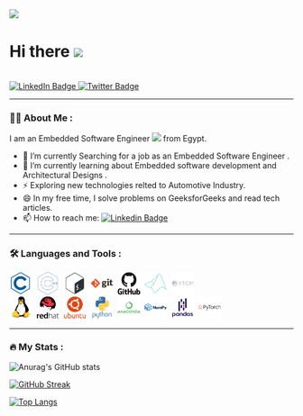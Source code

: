 <div id="header" align="left">
  <img src="https://media.giphy.com/media/jdPMeyv9rn0hZHh8n9/giphy.gif" width="150"/>
  <h1>
  Hi there
  <img src="https://media.giphy.com/media/hvRJCLFzcasrR4ia7z/giphy.gif" width="30px"/>
</h1>

</div>

<div id="header" align="left">
  <img src="https://komarev.com/ghpvc/?username=Abdo8Osama&style=flat-square&color=blue" alt=""/>
</div>

<div id="badges">
  <a href=" www.linkedin.com/in/abdulrahman-osama-5b1928121">
    <img src="https://img.shields.io/badge/LinkedIn-blue?style=for-the-badge&logo=linkedin&logoColor=white" alt="LinkedIn Badge"/>
  </a>
   <a href="https://twitter.com/AbdoOsama301">
    <img src="https://img.shields.io/badge/Twitter-white?style=for-the-badge&logo=twitter&logoColor=blue" alt="Twitter Badge"/>
  </a>
</div>

---

### :man_technologist: About Me :
 I am an Embedded Software Engineer <img src="https://media.giphy.com/media/lP8xu5t2DLGG045H8F/giphy.gif" width="30"> from Egypt.


- 🔭 I’m currently Searching for a job as an Embedded Software Engineer .
- 🌱 I’m currently learning about Embedded software development and Architectural Designs .
- ⚡ Exploring new technologies relted to Automotive Industry.
- 😄 In my free time, I solve problems on GeeksforGeeks and read tech articles.
- 📫 How to reach me: [![Linkedin Badge](https://img.shields.io/badge/-Abdo_osama-blue?style=flat&logo=Linkedin&logoColor=white)]( www.linkedin.com/in/abdulrahman-osama-5b1928121)

---

### :hammer_and_wrench: Languages and Tools :
<div>
  <img src="https://github.com/devicons/devicon/blob/master/icons/c/c-line.svg" title="C" alt="C" width="40" height="40"/>&nbsp;
  <img src="https://github.com/devicons/devicon/blob/master/icons/cplusplus/cplusplus-line.svg" title="C++" alt="C++" width="40" height="40"/>&nbsp;
  <img src="https://github.com/devicons/devicon/blob/master/icons/bash/bash-original.svg" title="bash" alt="bash" width="40" height="40"/>&nbsp;
  <img src="https://github.com/devicons/devicon/blob/master/icons/git/git-original-wordmark.svg" title="git" alt="git" width="40" height="40"/>&nbsp;
  <img src="https://github.com/devicons/devicon/blob/master/icons/github/github-original-wordmark.svg" title="github" alt="github" width="40" height="40"/>&nbsp;
  <img src="https://github.com/devicons/devicon/blob/master/icons/matlab/matlab-line.svg" title="matlab" alt="matlab" width="40" height="40"/>&nbsp;
   <img src="https://github.com/devicons/devicon/blob/master/icons/atom/atom-original-wordmark.svg" title="atom" alt="atom" width="40" height="40"/>&nbsp;
</div>

<div>
  <img src="https://github.com/devicons/devicon/blob/master/icons/linux/linux-original.svg" title="linux" alt="linux" width="40" height="40"/>&nbsp;
  <img src="https://github.com/devicons/devicon/blob/master/icons/redhat/redhat-original-wordmark.svg" title="redhat" alt="redhat" width="40" height="40"/>&nbsp;
  <img src="https://github.com/devicons/devicon/blob/master/icons/ubuntu/ubuntu-plain-wordmark.svg" title="ubuntu" alt="ubuntu" width="40" height="40"/>&nbsp;
  <img src="https://github.com/devicons/devicon/blob/master/icons/python/python-original-wordmark.svg" title="python" alt="python" width="40" height="40"/>&nbsp;
  <img src="https://github.com/devicons/devicon/blob/master/icons/anaconda/anaconda-original-wordmark.svg" title="anaconda" alt="anaconda" width="40" height="40"/>&nbsp;
  <img src="https://github.com/devicons/devicon/blob/master/icons/numpy/numpy-original-wordmark.svg" title="numpy" alt="numpy" width="40" height="40"/>&nbsp;
  <img src="https://github.com/devicons/devicon/blob/master/icons/pandas/pandas-original-wordmark.svg" title="pandas" alt="pandas" width="40" height="40"/>&nbsp;
  <img src="https://github.com/devicons/devicon/blob/master/icons/pytorch/pytorch-original-wordmark.svg" title="pytorch" alt="pytorch" width="40" height="40"/>&nbsp;
</div>

---

### :fire: My Stats :
![Anurag's GitHub stats](https://github-readme-stats.vercel.app/api?username=Abdo8Osama&show_icons=true&theme=radical)


[![GitHub Streak](http://github-readme-streak-stats.herokuapp.com?user=Abdo8Osama&theme=dark&background=000000)](https://git.io/streak-stats)

[![Top Langs](https://github-readme-stats.vercel.app/api/top-langs/?username=Abdo8Osama&layout=compact&theme=vision-friendly-dark)](https://github.com/anuraghazra/github-readme-stats)

